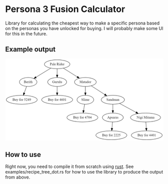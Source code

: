 # Persona 3 Fusion Calculator
Library for calculating the cheapest way to make a specific persona based on the personas you have unlocked for buying. I will probably make some UI for this in the future.

## Example output
![persona fusion result](example.png)

## How to use
Right now, you need to compile it from scratch using [rust](https://www.rust-lang.org/tools/install). See examples/recipe_tree_dot.rs for how to use the library to produce the output from above.
